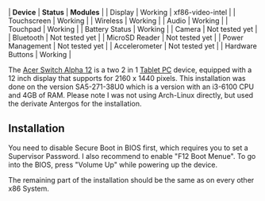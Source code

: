 | **Device** | **Status** | **Modules** |
| Display | Working | xf86-video-intel |
| Touchscreen | Working |
| Wireless | Working |
| Audio | Working |
| Touchpad | Working |
| Battery Status | Working |
| Camera | Not tested yet |
| Bluetooth | Not tested yet |
| MicroSD Reader | Not tested yet |
| Power Management | Not tested yet |
| Accelerometer | Not tested yet |
| Hardware Buttons | Working |

The [Acer Switch Alpha 12](https://www.acer.com/ac/en/US/content/series/switchalpha12) is a two 2 in 1 [Tablet PC](/index.php/Tablet_PC "Tablet PC") device, equipped with a 12 inch display that supports for 2160 x 1440 pixels. This installation was done on the version SA5-271-38U0 which is a version with an i3-6100 CPU and 4GB of RAM. Please note I was not using Arch-Linux directly, but used the derivate Antergos for the installation.

## Installation

You need to disable Secure Boot in BIOS first, which requires you to set a Supervisor Password. I also recommend to enable "F12 Boot Menue". To go into the BIOS, press "Volume Up" while powering up the device.

The remaining part of the installation should be the same as on every other x86 System.
